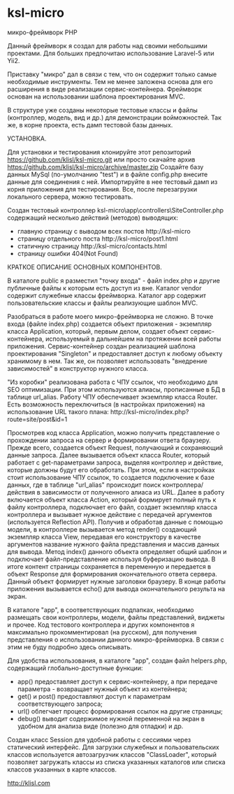 # ksl-micro
микро-фреймворк PHP

Данный фреймворк я создал для работы над своими небольшими проектами. Для больших предпочитаю использование Laravel-5 или Yii2. 

Приставку "микро" дал в связи с тем, что он содержит только самые необходимые инструменты. Тем не менее заложена основа для его расширения в виде реализации сервис-контейнера. 
Фреймворк основан на использовании шаблона проектирования MVC.

В структуре уже созданы некоторые тестовые классы и файлы (контроллер, модель, вид и др.) для демонстрации войможностей. Так же, в корне проекта, есть дамп тестовой базы данных.


УСТАНОВКА.

Для установки и тестирования клонируйте этот репозиторий https://github.com/klisl/ksl-micro.git
или просто скачайте архив https://github.com/klisl/ksl-micro/archive/master.zip
Создайте базу данных MySql (по-умолчанию "test") и в файле config.php внесите данные для соединения с ней. Импортируйте в нее тестовый дамп из корня приложения для тестирования. 
Все, после перезагрузки локального сервера, можно тестировать. 

Создан тестовый контроллер ksl-micro\app\controllers\SiteController.php содержащий несколько действий (методов) выводящих:
- главную страницу с выводом всех постов http://ksl-micro
- страницу отдельного поста http://ksl-micro/post1.html
- статичную страницу http://ksl-micro/contacts.html
- страницу ошибки 404(Not Found)


КРАТКОЕ ОПИСАНИЕ ОСНОВНЫХ КОМПОНЕНТОВ.

В каталоге public я разместил "точку входа" - файл index.php и другие публичные файлы к которым есть доступ из вне.
Каталог vendor содержит служебные классы фреймворка.
Каталог app содержит пользовательские классы и файлы реализующие шаблон MVC.

Разобраться в работе моего микро-фреймворка не сложно. В точке входа (файле index.php) создается объект приложения - экземпляр класса Application, который, первым делом, создает объект сервис-контейнера, используемый в дальнейшем на протяжении всей работы приложения. Сервис-контейнер создан реализацией шаблона проектирования "Singleton" и предоставляет доступ к любому объекту хранимому в нем. Так же, он позволяет использовать "внедрение зависимостей" в конструктор нужного класса.

"Из коробки" реализована работа с ЧПУ ссылок, что необходимо для SEO оптимизации. При этом используются алиасы, прописанные в БД в таблице url_alias. Работу ЧПУ обеспечивает экземпляр класса Router. Есть возможность переключиться (в настройках приложения) на использование URL такого плана:
http://ksl-micro/index.php?route=site/post&id=1

Просмотрев код класса Application, можно получить представление о прохождении запроса на сервер и формировании ответа браузеру. 
Прежде всего, создается объект Request, получающий и сохраняющий данные запроса. 
Далее вызывается объект класса Router, который работает с get-параметрами запроса, выделяя контроллер и действие, которые должны будут его обработать. При этом, если в настройках стоит использование ЧПУ ссылок, то создается подключение к базе данных, где в таблице "url_alias" происходит поиск контроллера/действия в зависимости от полученного алиаса из URL.
Далее в работу включается объект класса Action, который формирует полный путь к файлу контроллера, подключает его файл, создает экземпляр класса контроллера и вызывает нужное действие с передачей аргументов (используется Reflection API).
Получив  и обработав данные с помощью модели, в контроллере вызывается метод render() создающий экземпляр класса View, передавая его конструктору в качестве аргументов название нужного файла представления и массив данных для вывода. 
Метод index() данного объекта определяет общий шаблон и подключает файл-представление используя буферизацию вывода.
В итоге контент страницы сохраняется в переменную и передается в объект Response для формирования окончательного ответа сервера. Данный объект формирует нужные заголовки браузеру. В конце работы приложения вызывается echo() для вывода окончательного результа на экран.

В каталоге "app", в соответствующих подпапках, необходимо размещать свои контроллеры, модели, файлы представлений, виджеты и прочее. Код тестового контроллера и других компонентов я максимально прокомментировал (на русском), для получения представления о использовании данного микро-фреймворка. В связи с этим не буду подробно здесь описывать.

Для удобства использования, в каталоге "app", создан файл helpers.php, содержащий глобально-доступные функции:
- app() предоставляет доступ к сервис-контейнеру, а при передаче параметра - возвращает нужный объект из контейнера;
- get() и post() предоставляют доступ к параметрам соответствующего запроса;
- url() облегчает процесс формирования ссылок на другие страницы;
- debug() выводит содержимое нужной переменной на экран в удобном для анализа виде (полезно для отладки)
и др.

Создан класс Session для удобной работы с сессиями через статический интерфейс.
Для загрузки служебных и пользовательских классов используется автозагрузчик классов "ClassLoader", который позволяет загружать классы из списка указанных каталогов или списка классов указанных в карте классов.


http://klisl.com
